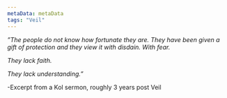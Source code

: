 ```yaml
---
metaData: metaData
tags: "Veil"
---
```


*”The people do not know how fortunate they are. They have been given a gift of protection and they view it with disdain. With fear.*

*They lack faith.*

*They lack understanding.”*

-Excerpt from a Kol sermon, roughly 3 years post Veil